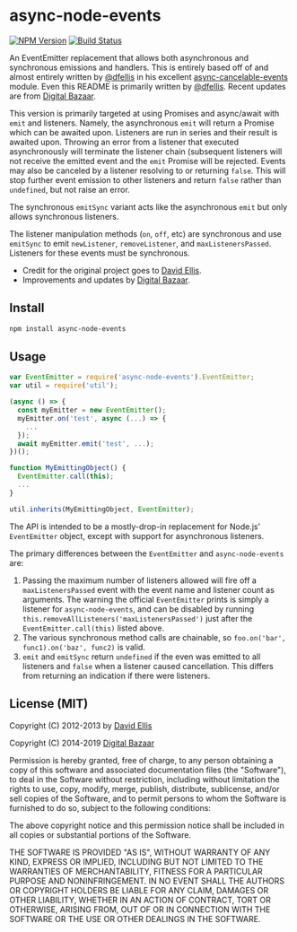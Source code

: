 # async-node-events

[![NPM Version](https://img.shields.io/npm/v/async-node-events.svg?style=flat-square)](https://npm.im/async-node-devents)
[![Build Status](https://travis-ci.org/digitalbazaar/async-node-events.png?branch=master)](https://travis-ci.org/digitalbazaar/async-node-events)

An EventEmitter replacement that allows both asynchronous and synchronous
emissions and handlers. This is entirely based off of and almost entirely
written by [@dfellis] in his excellent
[async-cancelable-events](https://github.com/dfellis/async-cancelable-events)
module. Even this README is primarily written by [@dfellis]. Recent updates are
from [Digital Bazaar].

This version is primarily targeted at using Promises and async/await with
``emit`` and listeners. Namely, the asynchronous ``emit`` will return a Promise
which can be awaited upon. Listeners are run in series and their result is
awaited upon. Throwing an error from a listener that executed asynchronously
will terminate the listener chain (subsequent listeners will not receive the
emitted event and the ``emit`` Promise will be rejected. Events may also be
canceled by a listener resolving to or returning `false`. This will stop
further event emission to other listeners and return `false` rather than
`undefined`, but not raise an error.

The synchronous ``emitSync`` variant acts like the asynchronous ``emit`` but
only allows synchronous listeners.

The listener manipulation methods (``on``, ``off``, etc) are synchronous and
use ``emitSync`` to emit ``newListener``, ``removeListener``, and
``maxListenersPassed``. Listeners for these events must be synchronous.

- Credit for the original project goes to [David Ellis].
- Improvements and updates by [Digital Bazaar].

## Install

```sh
npm install async-node-events
```

## Usage

```js
var EventEmitter = require('async-node-events').EventEmitter;
var util = require('util');

(async () => {
  const myEmitter = new EventEmitter();
  myEmitter.on('test', async (...) => {
    ...
  });
  await myEmitter.emit('test', ...);
})();

function MyEmittingObject() {
  EventEmitter.call(this);
  ...
}

util.inherits(MyEmittingObject, EventEmitter);
```

The API is intended to be a mostly-drop-in replacement for Node.js'
`EventEmitter` object, except with support for asynchronous listeners.

The primary differences between the `EventEmitter` and `async-node-events` are:

1. Passing the maximum number of listeners allowed will fire off a
   ``maxListenersPassed`` event with the event name and listener count as
   arguments. The warning the official ``EventEmitter`` prints is simply a
   listener for ``async-node-events``, and can be disabled by running
   ``this.removeAllListeners('maxListenersPassed')`` just after the
   ``EventEmitter.call(this)`` listed above.
2. The various synchronous method calls are chainable, so ``foo.on('bar',
   func1).on('baz', func2)`` is valid.
3. ``emit`` and ``emitSync`` return `undefined` if the even was emitted to all
   listeners and `false` when a listener caused cancellation. This differs from
   returning an indication if there were listeners.

## License (MIT)

Copyright (C) 2012-2013 by [David Ellis]

Copyright (C) 2014-2019 [Digital Bazaar]

Permission is hereby granted, free of charge, to any person obtaining a copy
of this software and associated documentation files (the "Software"), to deal
in the Software without restriction, including without limitation the rights
to use, copy, modify, merge, publish, distribute, sublicense, and/or sell
copies of the Software, and to permit persons to whom the Software is
furnished to do so, subject to the following conditions:

The above copyright notice and this permission notice shall be included in
all copies or substantial portions of the Software.

THE SOFTWARE IS PROVIDED "AS IS", WITHOUT WARRANTY OF ANY KIND, EXPRESS OR
IMPLIED, INCLUDING BUT NOT LIMITED TO THE WARRANTIES OF MERCHANTABILITY,
FITNESS FOR A PARTICULAR PURPOSE AND NONINFRINGEMENT. IN NO EVENT SHALL THE
AUTHORS OR COPYRIGHT HOLDERS BE LIABLE FOR ANY CLAIM, DAMAGES OR OTHER
LIABILITY, WHETHER IN AN ACTION OF CONTRACT, TORT OR OTHERWISE, ARISING FROM,
OUT OF OR IN CONNECTION WITH THE SOFTWARE OR THE USE OR OTHER DEALINGS IN
THE SOFTWARE.

[@dfellis]: https://github.com/dfellis
[David Ellis]: https://github.com/dfellis
[Digital Bazaar]: https://github.com/digitalbazaar
